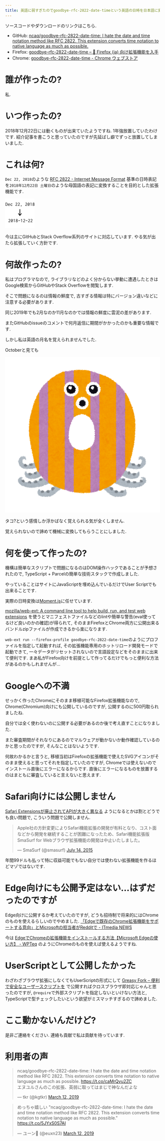 ```yaml
---
title: 英語に弱すぎたのでgoodbye-rfc-2822-date-timeという英語の日時を日本語に変換するブラウザ拡張を作って1年強使っています
---
```


ソースコードやダウンロードのリンクはこちら.

* GitHub: [ncaq/goodbye-rfc-2822-date-time: I hate the date and time notation method like RFC 2822. This extension converts time notation to native language as much as possible.](https://github.com/ncaq/goodbye-rfc-2822-date-time/)
* Firefox: [goodbye-rfc-2822-date-time – 🦊 Firefox (ja) 向け拡張機能を入手](https://addons.mozilla.org/ja/firefox/addon/goodbye-rfc-2822-date-time/)
* Chrome: [goodbye-rfc-2822-date-time - Chrome ウェブストア](https://chrome.google.com/webstore/detail/goodbye-rfc-2822-date-tim/ncpepaiocdmmmonbikofmggdphoheoge)

# 誰が作ったの?

私.

# いつ作ったの?

2018年12月22日には動くものが出来ていたようですね.
1年強放置していたわけです.
紹介記事を書こうと思っていたのですが先延ばし癖でずっと放置してしまいました.

# これは何?

`Dec 22, 2018`のような
[RFC 2822 - Internet Message Format](https://tools.ietf.org/html/rfc2822)
基準の日時表記を`2018年12月22日 土曜日`のような母国語の表記に変換することを目的とした拡張機能です.

![こんな感じ](/asset/2020-02-25-goodbye-rfc-2822-date-time-icon.svg)

今は主にGitHubとStack Overflow系列のサイトに対応しています.
やる気が出たら拡張していく方針です.

# 何故作ったの?

私はプログラマなので,
ライブラリなどのよく分からない挙動に遭遇したときはGoogle検索からGitHubやStack Overflowを閲覧します.

そこで問題になるのは情報の鮮度で,
古すぎる情報は特にバージョン違いなどに注意する必要があります.

同じ2019年でも2月なのか11月なのかでは情報の鮮度に雲泥の差があります.

またGitHubのissueのコメントで何月返信に期間がかかったのかも重要な情報です.

しかし私は英語の月名を覚えられませんでした.

Octoberと見ても

![[英語のアルファベットのキャラクター | かわいいフリー素材集 いらすとや](https://www.irasutoya.com/2014/08/blog-post_238.html)](/asset/2020-02-25-alphabet_character_o.png)

タコ?という感情しか浮かばなく覚えられる気が全くしません.

覚えられないので諦めて機械に変換してもらうことにしました.

# 何を使って作ったの?

機構は簡単なスクリプトで問題になるのはDOM操作ハックであることが予想されたので,
TypeScript + Parcelの簡単な技術スタックで作成しました.

やっていることはサイトにJavaScriptを埋め込んでいるだけでUser Scriptでも出来ることです.

実際の日時変換は[Moment.js](https://momentjs.com/)に任せています.

[mozilla/web-ext: A command line tool to help build, run, and test web extensions](https://github.com/mozilla/web-ext)
を使うとマニフェストファイルなどのlintや簡単な警告(eval使ってるけど良いのかの確認)が得られて,
そのままFirefoxとChrome両方に公開出来るバンドルzipファイルが作成できるから楽になります.

`web-ext run --firefox-profile goodbye-rfc-2822-date-time`のようにプロファイルを指定して起動すれば,
その拡張機能専用のホットリロード開発モードで起動できて,
一々データがリセットされないので言語設定などをそのままに出来て便利です.
まあ私がFirefox向けを前提として作ってるだけでもっと便利な方法があるのかもしれませんが…

# Googleへの不満

せっかく作ったChromeにそのまま移植可能なFirefox拡張機能なので,
Chrome(Chromium)向けにも公開しているのですが,
公開するのに500円取られましたね.

自分では全く使わないのに公開する必要があるのか後で考え直すことになりました.

また審査期間がそれなりにあるのでマルウェアが動かないか動作確認しているのかと思ったのですが,
そんなことはないようです.

何故わかるかと言うと,
移植当初はFirefoxの拡張機能で使えたSVGアイコンがそのまま使えると思ってそれを指定していたのですが,
Chromeでは使えないのでインストール直後にエラーになるからです.
直後にエラーになるものを放置するのはまともに審査していると言えないと思えます.

# Safari向けには公開しません

[Safari Extensionsが廃止されてAPIが大きく異なる](https://dev.classmethod.jp/smartphone/iphone/wwdc18-deprecated-safari-extensions/)
ようになるとかは割とどうでも良い問題で,
こういう問題で公開しません.

<blockquote class="twitter-tweet"><p lang="ja" dir="ltr">Apple社の方針変更によりSafari機能拡張の開発が有料となり、コスト面などから開発を継続することが困難になったため、Safari機能拡張版SmaSurf for Webブラウザ拡張機能の開発は中止いたしました。</p>&mdash; SmaSurf (@smasurf) <a href="https://twitter.com/smasurf/status/620876862810488833?ref_src=twsrc%5Etfw">July 14, 2015</a></blockquote>

年間99ドルも払って特に収益可能でもない自分では使わない拡張機能を作るほどマゾではないです.

# Edge向けにも公開予定はない…はずだったのですが

Edge向けに公開するか考えていたのですが,
どうも招待制で将来的にはChromeのものを使えるらしいのでやめました.
[「Edgeで既存のChrome拡張機能をサポートする意向」とMicrosoftの担当者がRedditで - ITmedia NEWS](https://www.itmedia.co.jp/news/articles/1812/11/news072.html)

今は
[EdgeでChromeの拡張機能をインストールする方法【Microsoft Edgeの使い方】 - WPTeq](https://wpteq.org/windows/post-52692/)
のようにChromeのものを使えば使えるようですね.

# UserScriptとして公開したかった

わざわざブラウザ拡張にしなくてもUserScriptの形式にして
[Greasy Fork – 便利で安全なユーザースクリプトを](https://greasyfork.org/ja)
で公開すればクロスブラウザ即対応じゃんと思ったのですが,
`@require`で外部スクリプトを指定しないといけない方法と,
TypeScriptで型チェックしたいという欲望がミスマッチすぎるので諦めました.

# ここ動かないんだけど?

是非ご連絡をください.
連絡も貢献で私は貢献を待っています.

# 利用者の声

<blockquote class="twitter-tweet"><p lang="ja" dir="ltr">ncaq/goodbye-rfc-2822-date-time: I hate the date and time notation method like RFC 2822. This extension converts time notation to native language as much as possible. <a href="https://t.co/caMrQvu2ZC">https://t.co/caMrQvu2ZC</a><br />エヌユルさんのこの拡張、英弱に取ってはまじで神なんだよな</p>&mdash; tkr (@kgtkr) <a href="https://twitter.com/kgtkr/status/1105420176160317440?ref_src=twsrc%5Etfw">March 12, 2019</a></blockquote>

<blockquote class="twitter-tweet"><p lang="ja" dir="ltr">めっちゃ嬉しい &quot;ncaq/goodbye-rfc-2822-date-time: I hate the date and time notation method like RFC 2822. This extension converts time notation to native language as much as possible.&quot; <a href="https://t.co/5JYxS0S7AI">https://t.co/5JYxS0S7AI</a></p>&mdash; ユーン🍆 (@euxn23) <a href="https://twitter.com/euxn23/status/1105497310664974337?ref_src=twsrc%5Etfw">March 12, 2019</a></blockquote>
